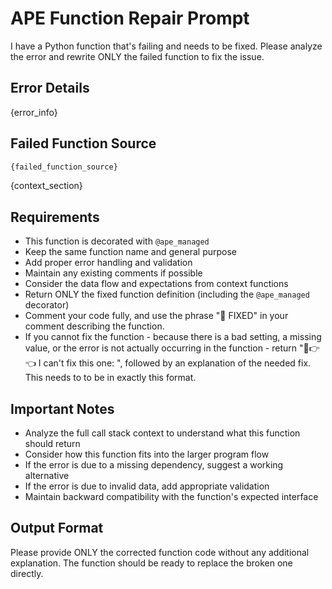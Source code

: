 # APE Function Repair Prompt

I have a Python function that's failing and needs to be fixed. Please analyze the error and rewrite ONLY the failed function to fix the issue.

## Error Details
{error_info}

## Failed Function Source
```python
{failed_function_source}
```

{context_section}

## Requirements

- This function is decorated with `@ape_managed`
- Keep the same function name and general purpose  
- Add proper error handling and validation
- Maintain any existing comments if possible
- Consider the data flow and expectations from context functions
- Return ONLY the fixed function definition (including the `@ape_managed` decorator)
- Comment your code fully, and use the phrase "🦍 FIXED" in your comment describing the function.
- If you cannot fix the function - because there is a bad setting, a missing value, or the error is not actually occurring in the function - return "🥹👉👈 I can't fix this one: ", followed by an explanation of the needed fix. This needs to to be in exactly this format.

## Important Notes

- Analyze the full call stack context to understand what this function should return
- Consider how this function fits into the larger program flow
- If the error is due to a missing dependency, suggest a working alternative
- If the error is due to invalid data, add appropriate validation
- Maintain backward compatibility with the function's expected interface

## Output Format

Please provide ONLY the corrected function code without any additional explanation. The function should be ready to replace the broken one directly.